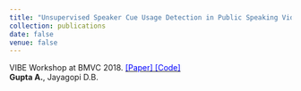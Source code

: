 ```yaml
---
title: "Unsupervised Speaker Cue Usage Detection in Public Speaking Videos"
collection: publications
date: false
venue: false
---
```

VIBE Workshop at BMVC 2018. [<span style="color:blue"> [Paper] </span>](http://bmvc2018.org/contents/workshops/vibe2018/VIBE002.pdf) [<span style="color:blue"> [Code] </span>](https://github.com/Anshul-Gupta24/Unsupervised-Speaker-Cue-Usage)\
__Gupta A.__, Jayagopi D.B.
